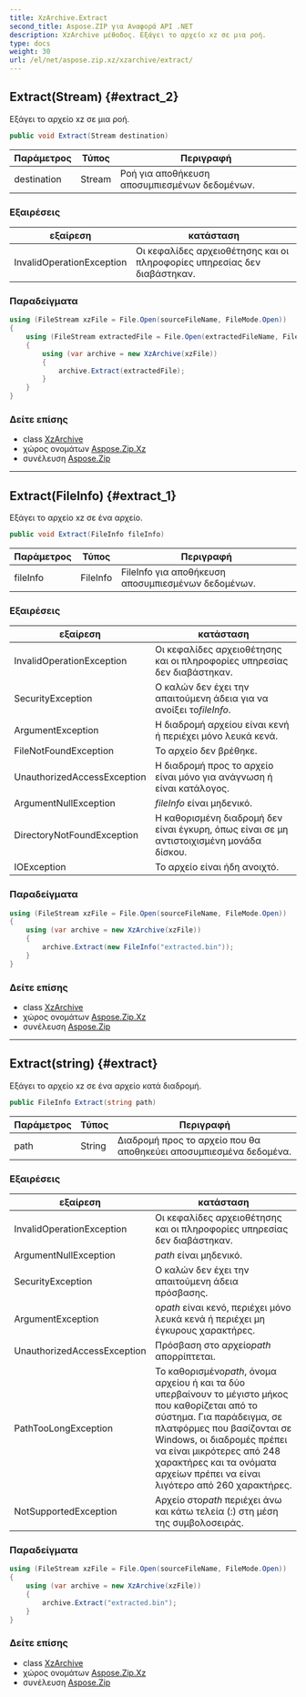 ```yaml
---
title: XzArchive.Extract
second_title: Aspose.ZIP για Αναφορά API .NET
description: XzArchive μέθοδος. Εξάγει το αρχείο xz σε μια ροή.
type: docs
weight: 30
url: /el/net/aspose.zip.xz/xzarchive/extract/
---
```

## Extract(Stream) {#extract_2}

Εξάγει το αρχείο xz σε μια ροή.

```csharp
public void Extract(Stream destination)
```

| Παράμετρος | Τύπος | Περιγραφή |
| --- | --- | --- |
| destination | Stream | Ροή για αποθήκευση αποσυμπιεσμένων δεδομένων. |

### Εξαιρέσεις

| εξαίρεση | κατάσταση |
| --- | --- |
| InvalidOperationException | Οι κεφαλίδες αρχειοθέτησης και οι πληροφορίες υπηρεσίας δεν διαβάστηκαν. |

### Παραδείγματα

```csharp
using (FileStream xzFile = File.Open(sourceFileName, FileMode.Open))
{
    using (FileStream extractedFile = File.Open(extractedFileName, FileMode.Create))
    {
        using (var archive = new XzArchive(xzFile))
        {
            archive.Extract(extractedFile);
        }
    }
}
```

### Δείτε επίσης

* class [XzArchive](../)
* χώρος ονομάτων [Aspose.Zip.Xz](../../xzarchive/)
* συνέλευση [Aspose.Zip](../../../)

---

## Extract(FileInfo) {#extract_1}

Εξάγει το αρχείο xz σε ένα αρχείο.

```csharp
public void Extract(FileInfo fileInfo)
```

| Παράμετρος | Τύπος | Περιγραφή |
| --- | --- | --- |
| fileInfo | FileInfo | FileInfo για αποθήκευση αποσυμπιεσμένων δεδομένων. |

### Εξαιρέσεις

| εξαίρεση | κατάσταση |
| --- | --- |
| InvalidOperationException | Οι κεφαλίδες αρχειοθέτησης και οι πληροφορίες υπηρεσίας δεν διαβάστηκαν. |
| SecurityException | Ο καλών δεν έχει την απαιτούμενη άδεια για να ανοίξει το*fileInfo*. |
| ArgumentException | Η διαδρομή αρχείου είναι κενή ή περιέχει μόνο λευκά κενά. |
| FileNotFoundException | Το αρχείο δεν βρέθηκε. |
| UnauthorizedAccessException | Η διαδρομή προς το αρχείο είναι μόνο για ανάγνωση ή είναι κατάλογος. |
| ArgumentNullException | *fileInfo* είναι μηδενικό. |
| DirectoryNotFoundException | Η καθορισμένη διαδρομή δεν είναι έγκυρη, όπως είναι σε μη αντιστοιχισμένη μονάδα δίσκου. |
| IOException | Το αρχείο είναι ήδη ανοιχτό. |

### Παραδείγματα

```csharp
using (FileStream xzFile = File.Open(sourceFileName, FileMode.Open))
{
    using (var archive = new XzArchive(xzFile))
    {
        archive.Extract(new FileInfo("extracted.bin"));
    }
}
```

### Δείτε επίσης

* class [XzArchive](../)
* χώρος ονομάτων [Aspose.Zip.Xz](../../xzarchive/)
* συνέλευση [Aspose.Zip](../../../)

---

## Extract(string) {#extract}

Εξάγει το αρχείο xz σε ένα αρχείο κατά διαδρομή.

```csharp
public FileInfo Extract(string path)
```

| Παράμετρος | Τύπος | Περιγραφή |
| --- | --- | --- |
| path | String | Διαδρομή προς το αρχείο που θα αποθηκεύει αποσυμπιεσμένα δεδομένα. |

### Εξαιρέσεις

| εξαίρεση | κατάσταση |
| --- | --- |
| InvalidOperationException | Οι κεφαλίδες αρχειοθέτησης και οι πληροφορίες υπηρεσίας δεν διαβάστηκαν. |
| ArgumentNullException | *path* είναι μηδενικό. |
| SecurityException | Ο καλών δεν έχει την απαιτούμενη άδεια πρόσβασης. |
| ArgumentException | ο*path* είναι κενό, περιέχει μόνο λευκά κενά ή περιέχει μη έγκυρους χαρακτήρες. |
| UnauthorizedAccessException | Πρόσβαση στο αρχείο*path* απορρίπτεται. |
| PathTooLongException | Το καθορισμένο*path*, όνομα αρχείου ή και τα δύο υπερβαίνουν το μέγιστο μήκος που καθορίζεται από το σύστημα. Για παράδειγμα, σε πλατφόρμες που βασίζονται σε Windows, οι διαδρομές πρέπει να είναι μικρότερες από 248 χαρακτήρες και τα ονόματα αρχείων πρέπει να είναι λιγότερο από 260 χαρακτήρες. |
| NotSupportedException | Αρχείο στο*path* περιέχει άνω και κάτω τελεία (:) στη μέση της συμβολοσειράς. |

### Παραδείγματα

```csharp
using (FileStream xzFile = File.Open(sourceFileName, FileMode.Open))
{
    using (var archive = new XzArchive(xzFile))
    {
        archive.Extract("extracted.bin");
    }
}
```

### Δείτε επίσης

* class [XzArchive](../)
* χώρος ονομάτων [Aspose.Zip.Xz](../../xzarchive/)
* συνέλευση [Aspose.Zip](../../../)


